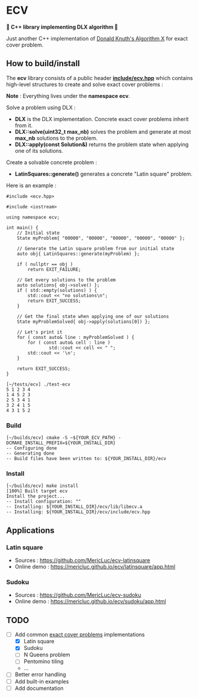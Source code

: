 # ECV

**:star2: C++ library implementing DLX algorithm :star2:**

Just another C++ implementation of [Donald Knuth's Algorithm X](https://arxiv.org/pdf/cs/0011047v1.pdf) for exact cover problem.

## How to build/install

The **ecv** library consists of a public header [**include/ecv.hpp**](./include/ecv.hpp) which contains high-level structures to create and solve exact cover problems :

**Note** : Everything lives under the **namespace ecv**.

Solve a problem using DLX :
- **DLX** is the DLX implementation. Concrete exact cover problems inherit from it.
 - **DLX::solve(uint32_t max_nb)** solves the problem and generate at most **max_nb** solutions to the problem.
 - **DLX::apply(const Solution&)** returns the problem state when applying one of its solutions.

Create a solvable concrete problem :
 - **LatinSquares::generate()** generates a concrete "Latin square" problem.

Here is an example : 

```
#include <ecv.hpp>

#include <iostream>

using namespace ecv;

int main() {
	// Initial state
	State myProblem{ "00000", "00000", "00000", "00000", "00000" };

	// Generate the Latin square problem from our initial state
	auto obj{ LatinSquares::generate(myProblem) };

	if ( nullptr == obj ) 
		return EXIT_FAILURE;

	// Get every solutions to the problem
	auto solutions{ obj->solve() };
	if ( std::empty(solutions) ) {
		std::cout << "no solutions\n";
		return EXIT_SUCCESS;
	}

	// Get the final state when applying one of our solutions
	State myProblemSolved{ obj->apply(solutions[0]) };
	
	// Let's print it 
	for ( const auto& line : myProblemSolved ) {
		for ( const auto& cell : line )
				std::cout << cell << " ";
		std::cout << '\n';
	}

	return EXIT_SUCCESS;
}
```

```
[~/tests/ecv] ./test-ecv 
5 1 2 3 4 
1 4 5 2 3 
2 5 3 4 1 
3 2 4 1 5 
4 3 1 5 2
```

### Build

```
[~/builds/ecv] cmake -S ~${YOUR_ECV_PATH} -DCMAKE_INSTALL_PREFIX=${YOUR_INSTALL_DIR}
-- Configuring done
-- Generating done
-- Build files have been written to: ${YOUR_INSTALL_DIR}/ecv
```

### Install

```
[~/builds/ecv] make install
[100%] Built target ecv
Install the project...
-- Install configuration: ""
-- Installing: ${YOUR_INSTALL_DIR}/ecv/lib/libecv.a
-- Installing: ${YOUR_INSTALL_DIR}/ecv/include/ecv.hpp
```

## Applications

### Latin square

- Sources : https://github.com/MericLuc/ecv-latinsquare
- Online demo : https://mericluc.github.io/ecv/latinsquare/app.html

### Sudoku

- Sources : https://github.com/MericLuc/ecv-sudoku
- Online demo : https://mericluc.github.io/ecv/sudoku/app.html

## TODO

- [ ] Add common [exact cover problems](https://en.wikipedia.org/wiki/Exact_cover) implementations
  - [x] Latin square
  - [x] Sudoku
  - [ ] N Queens problem
  - [ ] Pentomino tiling
  - ...
- [ ] Better error handling
- [ ] Add built-in examples
- [ ] Add documentation